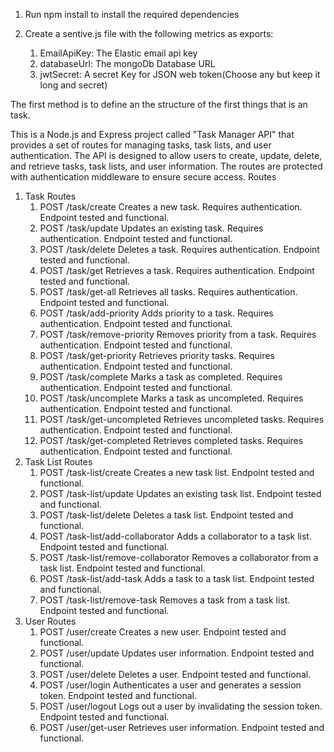 1. Run npm install to install the required dependencies

2. Create a sentive.js file with the following metrics as exports:
   1. EmailApiKey: The Elastic email api key
   2. databaseUrl: The mongoDb Database URL
   3. jwtSecret: A secret Key for JSON web token(Choose any but keep it long and secret)

The first method is to define an the structure of the first things that is an task.

This is a Node.js and Express project called "Task Manager API" that provides a set of routes for managing tasks, task lists, and user authentication. The API is designed to allow users to create, update, delete, and retrieve tasks, task lists, and user information. The routes are protected with authentication middleware to ensure secure access.
Routes

1. Task Routes
   1. POST /task/create
      Creates a new task.
      Requires authentication.
      Endpoint tested and functional.
   2. POST /task/update
      Updates an existing task.
      Requires authentication.
      Endpoint tested and functional.
   3. POST /task/delete
      Deletes a task.
      Requires authentication.
      Endpoint tested and functional.
   4. POST /task/get
      Retrieves a task.
      Requires authentication.
      Endpoint tested and functional.
   5. POST /task/get-all
      Retrieves all tasks.
      Requires authentication.
      Endpoint tested and functional.
   6. POST /task/add-priority
      Adds priority to a task.
      Requires authentication.
      Endpoint tested and functional.
   7. POST /task/remove-priority
      Removes priority from a task.
      Requires authentication.
      Endpoint tested and functional.
   8. POST /task/get-priority
      Retrieves priority tasks.
      Requires authentication.
      Endpoint tested and functional.
   9. POST /task/complete
      Marks a task as completed.
      Requires authentication.
      Endpoint tested and functional.
   10. POST /task/uncomplete
       Marks a task as uncompleted.
       Requires authentication.
       Endpoint tested and functional.
   11. POST /task/get-uncompleted
       Retrieves uncompleted tasks.
       Requires authentication.
       Endpoint tested and functional.
   12. POST /task/get-completed
       Retrieves completed tasks.
       Requires authentication.
       Endpoint tested and functional.
2. Task List Routes
   1. POST /task-list/create
      Creates a new task list.
      Endpoint tested and functional.
   2. POST /task-list/update
      Updates an existing task list.
      Endpoint tested and functional.
   3. POST /task-list/delete
      Deletes a task list.
      Endpoint tested and functional.
   4. POST /task-list/add-collaborator
      Adds a collaborator to a task list.
      Endpoint tested and functional.
   5. POST /task-list/remove-collaborator
      Removes a collaborator from a task list.
      Endpoint tested and functional.
   6. POST /task-list/add-task
      Adds a task to a task list.
      Endpoint tested and functional.
   7. POST /task-list/remove-task
      Removes a task from a task list.
      Endpoint tested and functional.
3. User Routes
   1. POST /user/create
      Creates a new user.
      Endpoint tested and functional.
   2. POST /user/update
      Updates user information.
      Endpoint tested and functional.
   3. POST /user/delete
      Deletes a user.
      Endpoint tested and functional.
   4. POST /user/login
      Authenticates a user and generates a session token.
      Endpoint tested and functional.
   5. POST /user/logout
      Logs out a user by invalidating the session token.
      Endpoint tested and functional.
   6. POST /user/get-user
      Retrieves user information.
      Endpoint tested and functional.
